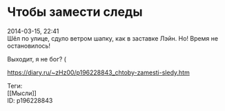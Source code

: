Чтобы замести следы
====================

   
 2014-03-15, 22:41   
  Шёл по улице, сдуло ветром шапку, как в заставке Лэйн. Но! Время не остановилось!   
   
 Выходит, я не бог? (   
    
 <https://diary.ru/~zHz00/p196228843_chtoby-zamesti-sledy.htm>   
   
 Теги:   
 [[Мысли]]   
 ID: p196228843